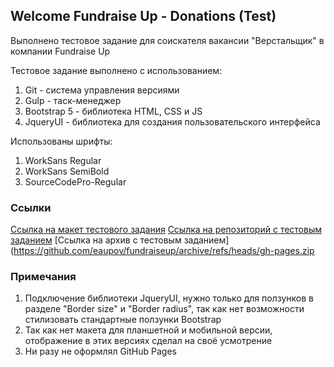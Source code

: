 ## Welcome Fundraise Up - Donations (Test)

Выполнено тестовое задание для соискателя вакансии "Верстальщик" в компании Fundraise Up

Тестовое задание выполнено с использованием:  
1) Git - система управления версиями 
2) Gulp - таск-менеджер 
3) Bootstrap 5 - библиотека HTML, CSS и JS 
4) JqueryUI - библиотека для создания пользовательского интерфейса 

Использованы шрифты:  
1) WorkSans Regular 
2) WorkSans SemiBold 
3) SourceCodePro-Regular 

### Ссылки

[Ссылка на макет тестового задания](https://www.figma.com/file/hR3z385Eqg5vpGd1qaWCur/Frontend-Test?node-id=0%3A1) 
[Ссылка на репозиторий с тестовым заданием](https://github.com/eaupov/fundraiseup) 
[Ссылка на архив с тестовым заданием](https://github.com/eaupov/fundraiseup/archive/refs/heads/gh-pages.zip


### Примечания

1) Подключение библиотеки JqueryUI, нужно только для ползунков в разделе "Border size" и "Border radius", так как нет возможности стилизовать стандартные ползунки Bootstrap
2) Так как нет макета для планшетной и мобильной версии, отображение в этих версиях сделал на своё усмотрение
3) Ни разу не оформлял GitHub Pages